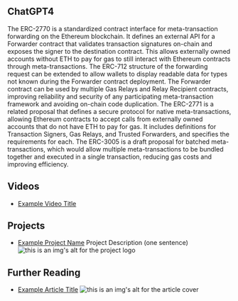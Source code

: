 ## ChatGPT4

The ERC-2770 is a standardized contract interface for meta-transaction forwarding on the Ethereum blockchain. It defines an external API for a Forwarder contract that validates transaction signatures on-chain and exposes the signer to the destination contract. This allows externally owned accounts without ETH to pay for gas to still interact with Ethereum contracts through meta-transactions. The ERC-712 structure of the forwarding request can be extended to allow wallets to display readable data for types not known during the Forwarder contract deployment. The Forwarder contract can be used by multiple Gas Relays and Relay Recipient contracts, improving reliability and security of any participating meta-transaction framework and avoiding on-chain code duplication. The ERC-2771 is a related proposal that defines a secure protocol for native meta-transactions, allowing Ethereum contracts to accept calls from externally owned accounts that do not have ETH to pay for gas. It includes definitions for Transaction Signers, Gas Relays, and Trusted Forwarders, and specifies the requirements for each. The ERC-3005 is a draft proposal for batched meta-transactions, which would allow multiple meta-transactions to be bundled together and executed in a single transaction, reducing gas costs and improving efficiency.

## Videos

- [Example Video Title](https://www.youtube.com/watch?v=TDGq4aeevgY)

## Projects

- [Example Project Name](https://xxxx.xxx/xxxxx) Project Description (one sentence) ![this is an img's alt for the project logo](https://xxxx.xxx/project-logo.xxx)

## Further Reading

- [Example Article Title](https://xxxx.xxx/xxxxx) ![this is an img's alt for the article cover](https://xxxx.xxx/article-cover.xxx)
